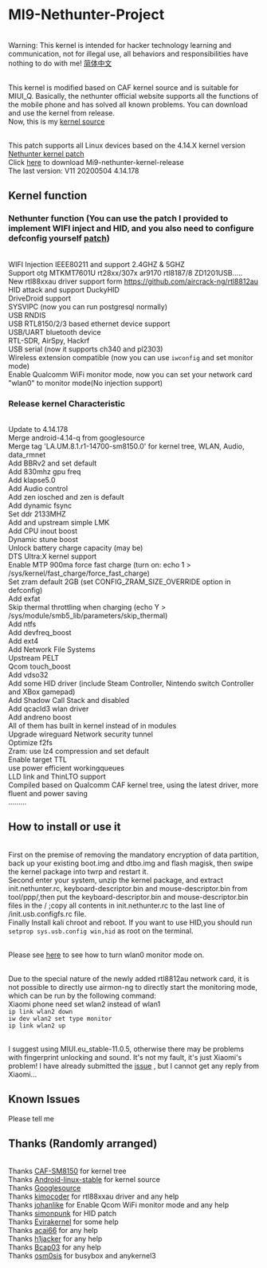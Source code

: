 # MI9-Nethunter-Project
<br> Warning: This kernel is intended for hacker technology learning and communication, not for illegal use, all behaviors and responsibilities have nothing to do with me!   [简体中文](https://github.com/shandongtlb/MI9-Nethunter-Project/blob/master/README_ZH.md)

<br> This kernel is modified based on CAF kernel source and is suitable for MIUI_Q. Basically, the nethunter official website supports all the functions of the mobile phone and has solved all known problems. You can download and use the kernel from release.
<br> Now, this is my [kernel source](https://github.com/shandongtlb/msm-4.14)

<br> This patch supports all Linux devices based on the 4.14.X kernel version [Nethunter kernel patch](https://github.com/shandongtlb/MI9-Nethunter-Project/blob/master/MI9-nethunter-4.14.patch)
<br> Click [here](https://github.com/shandongtlb/MI9-Nethunter-Project/releases) to download Mi9-nethunter-kernel-release
<br> The last version: V11 20200504 4.14.178
## Kernel function
### Nethunter function (You can use the patch I provided to implement WIFI inject and HID, and you also need to configure defconfig yourself [patch](https://github.com/shandongtlb/MI9-Nethunter-Project/blob/master/MI9-nethunter-4.14.patch))
<br>  WIFI Injection IEEE80211 and support 2.4GHZ & 5GHZ
<br>  Support otg MTKMT7601U rt28xx/307x ar9170 rtl8187/8 ZD1201USB.....
<br>  New rtl88xxau driver support form https://github.com/aircrack-ng/rtl8812au
<br>  HID attack and support DuckyHID
<br>  DriveDroid support
<br>  SYSVIPC (now you can run postgresql normally)
<br>  USB RNDIS
<br>  USB RTL8150/2/3 based ethernet device support
<br>  USB/UART bluetooth device
<br>  RTL-SDR, AirSpy, Hackrf
<br>  USB serial (now it supports ch340 and pl2303)
<br>  Wireless extension compatible (now you can use `iwconfig` and set monitor mode)
<br>  Enable Qualcomm WiFi monitor mode, now you can set your network card "wlan0" to monitor mode(No injection support)
### Release kernel Characteristic
<br>  Update to 4.14.178
<br>  Merge android-4.14-q from googlesource
<br>  Merge tag 'LA.UM.8.1.r1-14700-sm8150.0' for kernel tree, WLAN, Audio, data_rmnet
<br>  Add BBRv2 and set default
<br>  Add 830mhz gpu freq
<br>  Add klapse5.0
<br>  Add Audio control
<br>  Add zen iosched and zen is default
<br>  Add dynamic fsync
<br>  Set ddr 2133MHZ
<br>  Add and upstream simple LMK
<br>  Add CPU inout boost
<br>  Dynamic stune boost
<br>  Unlock battery charge capacity (may be)
<br>  DTS Ultra:X kernel support
<br>  Enable MTP 900ma force fast charge (turn on: echo 1 > /sys/kernel/fast_charge/force_fast_charge)
<br>  Set zram default 2GB (set CONFIG_ZRAM_SIZE_OVERRIDE option in defconfig)
<br>  Add exfat
<br>  Skip thermal throttling when charging  (echo Y > /sys/module/smb5_lib/parameters/skip_thermal)
<br>  Add ntfs
<br>  Add devfreq_boost
<br>  Add ext4
<br>  Add Network File Systems
<br>  Upstream PELT
<br>  Qcom touch_boost
<br>  Add vdso32
<br>  Add some HID driver (include Steam Controller, Nintendo switch Controller and XBox gamepad)
<br>  Add Shadow Call Stack and disabled
<br>  Add qcacld3 wlan driver
<br>  Add andreno boost
<br>  All of them has built in kernel instead of in modules
<br>  Upgrade wireguard Network security tunnel
<br>  Optimize f2fs
<br>  Zram: use lz4 compression and set default
<br>  Enable target TTL
<br>  use power efficient workingqueues
<br>  LLD link and ThinLTO support
<br>  Compiled based on Qualcomm CAF kernel tree, using the latest driver, more fluent and power saving
<br>  .........
  
## How to install or use it
<br>  First on the premise of removing the mandatory encryption of data partition, back up your existing boot.img and dtbo.img and flash magisk, then swipe the kernel package into twrp and restart it.
<br>  Second enter your system, unzip the kernel package, and extract init.nethunter.rc, keyboard-descriptor.bin and mouse-descriptor.bin from tool/ppp/,then put the keyboard-descriptor.bin and mouse-descriptor.bin files in the / ;copy all contents in init.nethunter.rc to the last line of /init.usb.configfs.rc file.
<br>  Finally Install kali chroot and reboot.
If you want to use HID,you should run `setprop sys.usb.config win,hid` as root on the terminal.

<br>  Please see [here](https://github.com/kimocoder/qualcomm_android_monitor_mode) to see how to turn wlan0 monitor mode on.

<br>  Due to the special nature of the newly added rtl8812au network card, it is not possible to directly use airmon-ng to directly start the monitoring mode, which can be run by the following command:
<br>  Xiaomi phone need set wlan2 instead of wlan1
<br>  `ip link wlan2 down` 
<br>  `iw dev wlan2 set type monitor`
<br>  `ip link wlan2 up`


<br>  I suggest using MIUI.eu_stable-11.0.5, otherwise there may be problems with fingerprint unlocking and sound. It's not my fault, it's just Xiaomi's problem! I have already submitted the [issue](https://github.com/MiCode/Xiaomi_Kernel_OpenSource/issues/1213) , but I cannot get any reply from Xiaomi...

## Known Issues
Please tell me

## Thanks (Randomly arranged)
<br> Thanks [CAF-SM8150](https://source.codeaurora.org/quic/la/kernel/msm-4.14/) for kernel tree
<br> Thanks [Android-linux-stable](https://github.com/android-linux-stable/msm-4.14/tree/kernel.lnx.4.14.r4-rel) for kernel source
<br> Thanks [Googlesource](https://android.googlesource.com/kernel/common/+/refs/heads/android-4.14-q)
<br> Thanks [kimocoder](https://github.com/kimocoder) for rtl88xxau driver and any help 
<br> Thanks [johanlike](https://github.com/johanlike) for Enable Qcom WiFi monitor mode and any help
<br> Thanks [simonpunk](https://forum.xda-developers.com/oneplus-5/development/burgerhunter-t3638810) for HID patch
<br> Thanks [Evirakernel](https://github.com/evirakernel) for some help
<br> Thanks [acai66](https://github.com/acai66) for any help
<br> Thanks [h1jacker](https://github.com/h1jacker) for any help
<br> Thanks [Bcap03](https://github.com/Bcap03) for any help
<br> Thanks [osm0sis](https://github.com/osm0sis/AnyKernel3) for busybox and anykernel3
